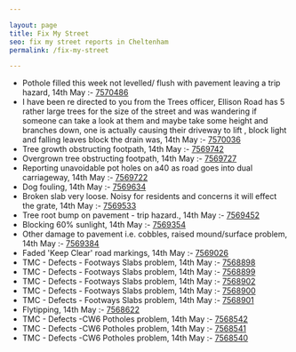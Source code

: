```yaml
---

layout: page
title: Fix My Street
seo: fix my street reports in Cheltenham
permalink: /fix-my-street

---
```


<!-- fix_marker starts -->

- Pothole filled this week not levelled/ flush with pavement leaving a trip hazard, 14th May :- [7570486](https://www.fixmystreet.com/report/7570486)
- I have been re directed to you from the Trees officer, Ellison Road has 5 rather large trees for the size of the street and was wandering if someone can take a look at them and maybe take some height and branches down, one is actually causing their driveway to lift , block light and falling leaves block the drain was, 14th May :- [7570036](https://www.fixmystreet.com/report/7570036)
- Tree growth obstructing footpath, 14th May :- [7569742](https://www.fixmystreet.com/report/7569742)
- Overgrown tree obstructing footpath, 14th May :- [7569727](https://www.fixmystreet.com/report/7569727)
- Reporting unavoidable pot holes on a40 as road goes into dual carriageway, 14th May :- [7569722](https://www.fixmystreet.com/report/7569722)
- Dog fouling, 14th May :- [7569634](https://www.fixmystreet.com/report/7569634)
- Broken slab very loose. Noisy for residents and concerns it will effect the grate, 14th May :- [7569533](https://www.fixmystreet.com/report/7569533)
- Tree root bump on pavement - trip hazard., 14th May :- [7569452](https://www.fixmystreet.com/report/7569452)
- Blocking 60% sunlight, 14th May :- [7569354](https://www.fixmystreet.com/report/7569354)
- Other damage to pavement i.e. cobbles, raised mound/surface problem, 14th May :- [7569384](https://www.fixmystreet.com/report/7569384)
- Faded 'Keep Clear' road markings, 14th May :- [7569026](https://www.fixmystreet.com/report/7569026)
- TMC - Defects - Footways Slabs problem, 14th May :- [7568898](https://www.fixmystreet.com/report/7568898)
- TMC - Defects - Footways Slabs problem, 14th May :- [7568899](https://www.fixmystreet.com/report/7568899)
- TMC - Defects - Footways Slabs problem, 14th May :- [7568902](https://www.fixmystreet.com/report/7568902)
- TMC - Defects - Footways Slabs problem, 14th May :- [7568900](https://www.fixmystreet.com/report/7568900)
- TMC - Defects - Footways Slabs problem, 14th May :- [7568901](https://www.fixmystreet.com/report/7568901)
- Flytipping, 14th May :- [7568622](https://www.fixmystreet.com/report/7568622)
- TMC - Defects -CW6 Potholes  problem, 14th May :- [7568542](https://www.fixmystreet.com/report/7568542)
- TMC - Defects -CW6 Potholes  problem, 14th May :- [7568541](https://www.fixmystreet.com/report/7568541)
- TMC - Defects -CW6 Potholes  problem, 14th May :- [7568540](https://www.fixmystreet.com/report/7568540)

<!-- fix_marker ends -->